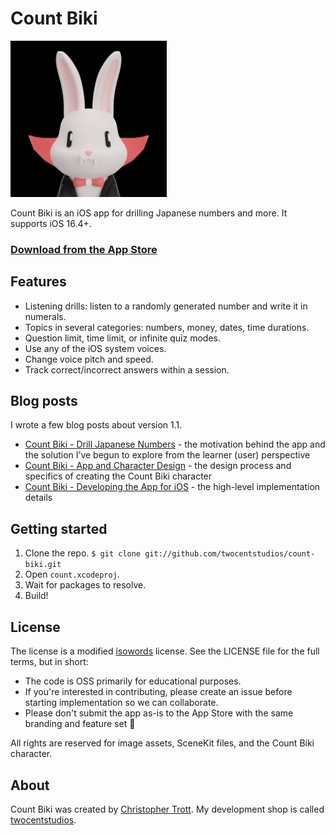 # Count Biki

<img width="250" src="/count/Assets.xcassets/AppIcon.appiconset/icon05.png">

Count Biki is an iOS app for drilling Japanese numbers and more. It supports iOS 16.4+.

### [Download from the App Store](https://apps.apple.com/us/app/count-biki/id6463796779)

## Features

- Listening drills: listen to a randomly generated number and write it in numerals.
- Topics in several categories: numbers, money, dates, time durations.
- Question limit, time limit, or infinite quiz modes.
- Use any of the iOS system voices.
- Change voice pitch and speed.
- Track correct/incorrect answers within a session.

## Blog posts

I wrote a few blog posts about version 1.1.

- [Count Biki - Drill Japanese Numbers](https://twocentstudios.com/2023/10/29/count-biki-japanese-numbers/) - the motivation behind the app and the solution I’ve begun to explore from the learner (user) perspective
- [Count Biki - App and Character Design](https://twocentstudios.com/2023/10/30/count-biki-app-and-character-design/) - the design process and specifics of creating the Count Biki character
- [Count Biki - Developing the App for iOS](https://twocentstudios.com/2023/10/31/count-biki-developing-the-app-for-ios/) - the high-level implementation details

## Getting started

1. Clone the repo. `$ git clone git://github.com/twocentstudios/count-biki.git`
2. Open `count.xcodeproj`.
3. Wait for packages to resolve.
4. Build!

## License

The license is a modified [isowords](https://github.com/pointfreeco/isowords) license. See the LICENSE file for the full terms, but in short:

- The code is OSS primarily for educational purposes.
- If you're interested in contributing, please create an issue before starting implementation so we can collaborate.
- Please don't submit the app as-is to the App Store with the same branding and feature set 🙏

All rights are reserved for image assets, SceneKit files, and the Count Biki character.

## About

Count Biki was created by [Christopher Trott](https://hachyderm.io/@twocentstudios). My development shop is called [twocentstudios](http://twocentstudios.com).
